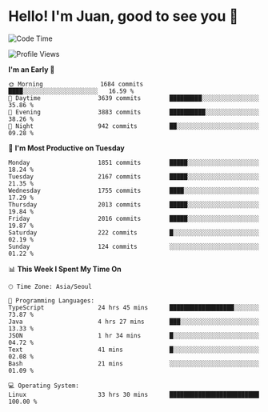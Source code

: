 # Hello! I'm Juan, good to see you 👋

<!--
**Y-k-Y/Y-k-Y** is a ✨ _special_ ✨ repository because its `README.md` (this file) appears on your GitHub profile.

Here are some ideas to get you started:

- 🔭 I’m currently working on ...
- 🌱 I’m currently learning ...
- 👯 I’m looking to collaborate on ...
- 🤔 I’m looking for help with ...
- 💬 Ask me about ...
- 📫 How to reach me: ...
- 😄 Pronouns: ...
- ⚡ Fun fact: ...
-->
<!--
![Profile views](https://gpvc.arturio.dev/Y-k-Y)

[![Omid Nikrah StackOverflow](https://github-readme-stackoverflow.vercel.app/?userID=9517076)](https://stackoverflow.com/users/9517076/i-have-10-fingers)
-->

<!--START_SECTION:waka-->
![Code Time](http://img.shields.io/badge/Code%20Time-1%2C711%20hrs%202%20mins-blue)

![Profile Views](http://img.shields.io/badge/Profile%20Views-0-blue)

**I'm an Early 🐤** 

```text
🌞 Morning                1684 commits        ████░░░░░░░░░░░░░░░░░░░░░   16.59 % 
🌆 Daytime                3639 commits        █████████░░░░░░░░░░░░░░░░   35.86 % 
🌃 Evening                3883 commits        ██████████░░░░░░░░░░░░░░░   38.26 % 
🌙 Night                  942 commits         ██░░░░░░░░░░░░░░░░░░░░░░░   09.28 % 
```
📅 **I'm Most Productive on Tuesday** 

```text
Monday                   1851 commits        █████░░░░░░░░░░░░░░░░░░░░   18.24 % 
Tuesday                  2167 commits        █████░░░░░░░░░░░░░░░░░░░░   21.35 % 
Wednesday                1755 commits        ████░░░░░░░░░░░░░░░░░░░░░   17.29 % 
Thursday                 2013 commits        █████░░░░░░░░░░░░░░░░░░░░   19.84 % 
Friday                   2016 commits        █████░░░░░░░░░░░░░░░░░░░░   19.87 % 
Saturday                 222 commits         █░░░░░░░░░░░░░░░░░░░░░░░░   02.19 % 
Sunday                   124 commits         ░░░░░░░░░░░░░░░░░░░░░░░░░   01.22 % 
```


📊 **This Week I Spent My Time On** 

```text
🕑︎ Time Zone: Asia/Seoul

💬 Programming Languages: 
TypeScript               24 hrs 45 mins      ██████████████████░░░░░░░   73.87 % 
Java                     4 hrs 27 mins       ███░░░░░░░░░░░░░░░░░░░░░░   13.33 % 
JSON                     1 hr 34 mins        █░░░░░░░░░░░░░░░░░░░░░░░░   04.72 % 
Text                     41 mins             █░░░░░░░░░░░░░░░░░░░░░░░░   02.08 % 
Bash                     21 mins             ░░░░░░░░░░░░░░░░░░░░░░░░░   01.09 % 

💻 Operating System: 
Linux                    33 hrs 30 mins      █████████████████████████   100.00 % 
```


<!--END_SECTION:waka-->
